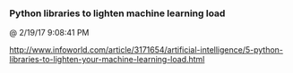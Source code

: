 ﻿

### Python libraries to lighten machine learning load
@ 2/19/17 9:08:41 PM

http://www.infoworld.com/article/3171654/artificial-intelligence/5-python-libraries-to-lighten-your-machine-learning-load.html

